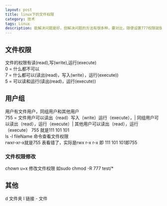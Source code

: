 ```yaml
---
layout: post
title: linux下的文件权限
category: 技术
tags: Linux 
description: 能解决问题是好，但解决问题的方法有很多种，要对比，随便设置777权限就很不安全~
---
```


## 文件权限

文件的权限有读(read),写(write),运行(execute)  
0 = 什么都不可以  
7 = 什么都可以(读出(read)，写入(write），运行(execute))   
5 = 可以读和运行(读出(read)，运行(execute))


## 用户组
用户有文件用户，同组用户和其他用户  
755 = 文件用户可以读出（read）写入（write）运行（execute），|  同组用户可以读出（read），运行（execute）| 其他用户可以读出（read），运行（execute）   755 就是111 101 101  
ls -l fileName 命令查看文件权限  
rwxr-xr-x就是755 表看错了，实际是rwx r-x r-x 即 111 101 101即755

### 文件权限修改
chown u+x 修改文件权限
如sudo chmod -R 777 test/*


## 其他
d 文件夹  l 链接 - 文件

